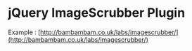 # jQuery ImageScrubber Plugin

Example : [http://bambambam.co.uk/labs/imagescrubber/](http://bambambam.co.uk/labs/imagescrubber/)

